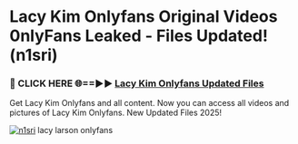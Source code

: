 # Lacy Kim Onlyfans Original Videos 0nlyFans Leaked - Files Updated! (n1sri)

<h3>🔴 CLICK HERE 🌐==►► <a href="https://tinyurl.com/brd5kh86" rel="nofollow">Lacy Kim Onlyfans Updated Files</a></h3>

Get Lacy Kim Onlyfans and all content. Now you can access all videos and pictures of Lacy Kim Onlyfans. New Updated Files 2025!

[![n1sri](https://i.imgur.com/K7sEzmb.gif)](https://tinyurl.com/brd5kh86)
lacy larson onlyfans
